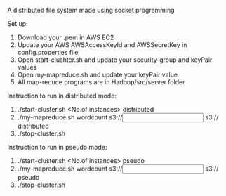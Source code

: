 A distributed file system made using socket programming

﻿Set up: 

1. Download your <Keypair>.pem in AWS EC2
2. Update your AWS AWSAccessKeyId and AWSSecretKey in config.properties file
3. Open start-clushter.sh and update your security-group and keyPair values
4. Open my-mapreduce.sh and update your keyPair value
5. All map-reduce programs are in Hadoop/src/server folder

Instruction to run in distributed mode:

1. ./start-cluster.sh <No.of instances> distributed
2. ./my-mapreduce.sh wordcount s3://<input> s3://<output> distributed
3. ./stop-cluster.sh


Instruction to run in pseudo mode:

1. ./start-cluster.sh <No.of instances> pseudo
2. ./my-mapreduce.sh wordcount s3://<input> s3://<output> pseudo
3. ./stop-cluster.sh
